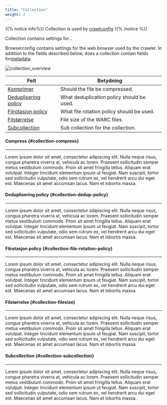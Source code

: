 ```yaml
---
title: "Collection"
weight: 2
---
```


{{% notice info%}}
Collection is used by [crawlconfig](../crawlconfig)
{{% /notice %}}

Collection contains settings for...

Browserconfig contains settings for  the web browser used by the crawler. In addition to the fields described below,
does a collection contain fields for[metadata](../#veidemann-meta).

![collection_overview](/veidemann/docs/img/collection/veidemann_dashboard_collection_overview.png)

Felt                                                  | Betydning
------------------------------------------------------|----------------------------------------------------------------
[Komprimer](#collection-compress)                     | Should the file be compressed.
[Deduplisering policy](#collection-dedup-policy)      | What deduplication policy should be used.
[Filrotasjon policy](#collection-file-rotation-policy)| What file rotation policy should be used.
[Filstørrelse](#collection-filesize)                  | File size of the WARC files.
[Subcollection](#collection-subcollection)            | Sub collection for the collection. 
                                               
                                               
#### Compress {#collection-compress}
-------------------------------------
Lorem ipsum dolor sit amet, consectetur adipiscing elit. Nulla neque risus, congue pharetra viverra at, 
vehicula ac lorem. Praesent sollicitudin semper metus vestibulum commodo. Proin sit amet fringilla tellus. 
Aliquam erat volutpat. Integer tincidunt elementum ipsum ut feugiat. Nam suscipit, tortor sed sollicitudin vulputate,
odio sem rutrum ex, vel hendrerit arcu dui eget est. Maecenas sit amet accumsan lacus. Nam et lobortis massa.

#### Deduplisering policy {#collection-dedup-policy}
----------------------------------------------------                                               
Lorem ipsum dolor sit amet, consectetur adipiscing elit. Nulla neque risus, congue pharetra viverra at, 
vehicula ac lorem. Praesent sollicitudin semper metus vestibulum commodo. Proin sit amet fringilla tellus. 
Aliquam erat volutpat. Integer tincidunt elementum ipsum ut feugiat. Nam suscipit, tortor sed sollicitudin vulputate,
odio sem rutrum ex, vel hendrerit arcu dui eget est. Maecenas sit amet accumsan lacus. Nam et lobortis massa.

#### Filrotasjon policy {#collection-file-rotation-policy}
----------------------------------------------------------
Lorem ipsum dolor sit amet, consectetur adipiscing elit. Nulla neque risus, congue pharetra viverra at, 
vehicula ac lorem. Praesent sollicitudin semper metus vestibulum commodo. Proin sit amet fringilla tellus. 
Aliquam erat volutpat. Integer tincidunt elementum ipsum ut feugiat. Nam suscipit, tortor sed sollicitudin vulputate,
odio sem rutrum ex, vel hendrerit arcu dui eget est. Maecenas sit amet accumsan lacus. Nam et lobortis massa.

#### Filstørrelse {#collection-filesize}
----------------------------------------
Lorem ipsum dolor sit amet, consectetur adipiscing elit. Nulla neque risus, congue pharetra viverra at, 
vehicula ac lorem. Praesent sollicitudin semper metus vestibulum commodo. Proin sit amet fringilla tellus. 
Aliquam erat volutpat. Integer tincidunt elementum ipsum ut feugiat. Nam suscipit, tortor sed sollicitudin vulputate,
odio sem rutrum ex, vel hendrerit arcu dui eget est. Maecenas sit amet accumsan lacus. Nam et lobortis massa.

#### Subcollection {#collection-subcollection}
----------------------------------------------
Lorem ipsum dolor sit amet, consectetur adipiscing elit. Nulla neque risus, congue pharetra viverra at, 
vehicula ac lorem. Praesent sollicitudin semper metus vestibulum commodo. Proin sit amet fringilla tellus. 
Aliquam erat volutpat. Integer tincidunt elementum ipsum ut feugiat. Nam suscipit, tortor sed sollicitudin vulputate,
odio sem rutrum ex, vel hendrerit arcu dui eget est. Maecenas sit amet accumsan lacus. Nam et lobortis massa.